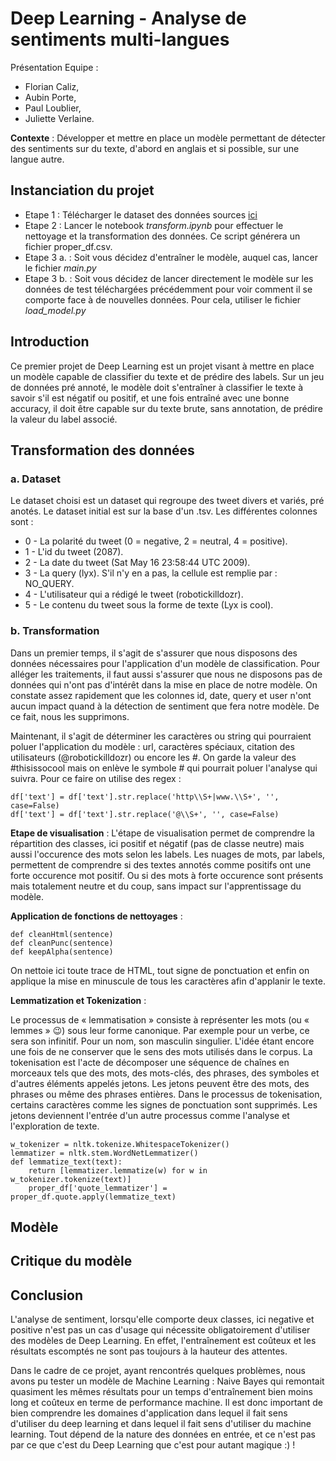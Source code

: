# Deep Learning - Analyse de sentiments multi-langues

Présentation Equipe : 
* Florian Caliz, 
* Aubin Porte, 
* Paul Loublier, 
* Juliette Verlaine.

__Contexte__ : Développer et mettre en place un modèle permettant de détecter des sentiments sur du texte, d'abord en anglais et si possible, sur une langue autre.


## Instanciation du projet

* Etape 1 : Télécharger le dataset des données sources [ici](http://help.sentiment140.com/for-students)
* Etape 2 : Lancer le notebook _transform.ipynb_ pour effectuer le nettoyage et la transformation des données. Ce script générera un fichier proper_df.csv.
* Etape 3 a. : Soit vous décidez d'entraîner le modèle, auquel cas, lancer le fichier _main.py_
* Etape 3 b. : Soit vous décidez de lancer directement le modèle sur les données de test téléchargées précédemment pour voir comment il se comporte face à de nouvelles données. Pour cela, utiliser le fichier _load_model.py_

## Introduction

Ce premier projet de Deep Learning est un projet visant à mettre en place un modèle capable de classifier du texte et de prédire des labels. Sur un jeu de données pré annoté, le modèle doit s'entraîner
à classifier le texte à savoir s'il est négatif ou positif, et une fois entraîné avec une bonne accuracy, il doit être capable sur du texte brute, sans annotation, de prédire la valeur du label associé. 

## Transformation des données

### a. Dataset

Le dataset choisi est un dataset qui regroupe des tweet divers et variés, pré anotés. Le dataset initial est sur la base d'un .tsv. Les différentes colonnes sont : 

* 0 - La polarité du tweet (0 = negative, 2 = neutral, 4 = positive).
* 1 - L'id du tweet (2087).
* 2 - La date du tweet (Sat May 16 23:58:44 UTC 2009).
* 3 - La query (lyx). S'il n'y en a pas, la cellule est remplie par : NO_QUERY.
* 4 - L'utilisateur qui a rédigé le tweet (robotickilldozr).
* 5 - Le contenu du tweet sous la forme de texte (Lyx is cool).

### b. Transformation

Dans un premier temps, il s'agit de s'assurer que nous disposons des données nécessaires pour l'application d'un modèle de classification. Pour alléger les traitements, il faut aussi s'assurer que nous ne disposons pas de données qui n'ont pas d'intérêt dans la mise en place de notre modèle.
On constate assez rapidement que les colonnes id, date, query et user n'ont aucun impact quand à la détection de sentiment que fera notre modèle. De ce fait, nous les supprimons.

Maintenant, il s'agit de déterminer les caractères ou string qui pourraient poluer l'application du modèle : url, caractères spéciaux, citation des utilisateurs (@robotickilldozr) ou encore les #.
On garde la valeur des #thisissocool mais on enlève le symbole # qui pourrait poluer l'analyse qui suivra. Pour ce faire on utilise des regex : 

```
df['text'] = df['text'].str.replace('http\\S+|www.\\S+', '', case=False)
df['text'] = df['text'].str.replace('@\\S+', '', case=False)
```

__Etape de visualisation__ : L'étape de visualisation permet de comprendre la répartition des classes, ici positif et négatif (pas de classe neutre) mais aussi l'occurence des mots selon les labels. 
Les nuages de mots, par labels, permettent de comprendre si des textes annotés comme positifs ont une forte occurence mot positif. Ou si des mots à forte occurence sont présents mais totalement neutre et du coup, sans impact sur l'apprentissage du modèle. 

__Application de fonctions de nettoyages__ : 

```
def cleanHtml(sentence)
def cleanPunc(sentence)
def keepAlpha(sentence)
```

On nettoie ici toute trace de HTML, tout signe de ponctuation et enfin on applique la mise en minuscule de tous les caractères afin d'applanir le texte. 

__Lemmatization et Tokenization__ :

Le processus de « lemmatisation » consiste à représenter les mots (ou « lemmes » 😉) sous leur forme canonique. Par exemple pour un verbe, ce sera son infinitif. Pour un nom, son masculin singulier. L'idée étant encore une fois de ne conserver que le sens des mots utilisés dans le corpus.
La tokenisation est l'acte de décomposer une séquence de chaînes en morceaux tels que des mots, des mots-clés, des phrases, des symboles et d'autres éléments appelés jetons. Les jetons peuvent être des mots, des phrases ou même des phrases entières. Dans le processus de tokenisation, certains caractères comme les signes de ponctuation sont supprimés. Les jetons deviennent l'entrée d'un autre processus comme l'analyse et l'exploration de texte.

```
w_tokenizer = nltk.tokenize.WhitespaceTokenizer()
lemmatizer = nltk.stem.WordNetLemmatizer()
def lemmatize_text(text):
    return [lemmatizer.lemmatize(w) for w in w_tokenizer.tokenize(text)]
    proper_df['quote_lemmatizer'] = proper_df.quote.apply(lemmatize_text)
```

## Modèle

## Critique du modèle

## Conclusion

L'analyse de sentiment, lorsqu'elle comporte deux classes, ici negative et positive n'est pas un cas d'usage qui nécessite obligatoirement d'utiliser des modèles de Deep Learning. 
En effet, l'entraînement est coûteux et les résultats escomptés ne sont pas toujours à la hauteur des attentes. 

Dans le cadre de ce projet, ayant rencontrés quelques problèmes, nous avons pu tester un modèle de Machine Learning : Naive Bayes qui remontait quasiment les mêmes résultats pour un temps d'entraînement bien moins long
et coûteux en terme de performance machine. Il est donc important de bien comprendre les domaines d'application dans lequel il fait sens d'utiliser du deep learning et dans lequel il fait sens d'utiliser du machine learning. Tout dépend de la nature des données en entrée, et ce n'est pas par ce que c'est du Deep Learning que c'est pour autant magique :) ! 